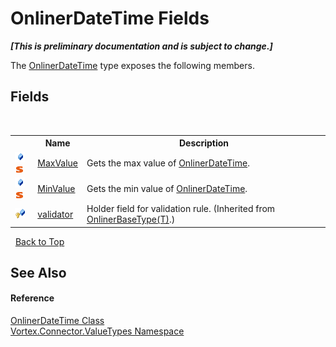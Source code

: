 # OnlinerDateTime Fields
 _**\[This is preliminary documentation and is subject to change.\]**_

The <a href="T_Vortex_Connector_ValueTypes_OnlinerDateTime.md">OnlinerDateTime</a> type exposes the following members.


## Fields
&nbsp;<table><tr><th></th><th>Name</th><th>Description</th></tr><tr><td>![Public field](media/pubfield.gif "Public field")![Static member](media/static.gif "Static member")</td><td><a href="F_Vortex_Connector_ValueTypes_OnlinerDateTime_MaxValue.md">MaxValue</a></td><td>
Gets the max value of <a href="T_Vortex_Connector_ValueTypes_OnlinerDateTime.md">OnlinerDateTime</a>.</td></tr><tr><td>![Public field](media/pubfield.gif "Public field")![Static member](media/static.gif "Static member")</td><td><a href="F_Vortex_Connector_ValueTypes_OnlinerDateTime_MinValue.md">MinValue</a></td><td>
Gets the min value of <a href="T_Vortex_Connector_ValueTypes_OnlinerDateTime.md">OnlinerDateTime</a>.</td></tr><tr><td>![Protected field](media/protfield.gif "Protected field")</td><td><a href="F_Vortex_Connector_ValueTypes_OnlinerBaseType_1_validator.md">validator</a></td><td>
Holder field for validation rule.
 (Inherited from <a href="T_Vortex_Connector_ValueTypes_OnlinerBaseType_1.md">OnlinerBaseType(T)</a>.)</td></tr></table>&nbsp;
<a href="#onlinerdatetime-fields">Back to Top</a>

## See Also


#### Reference
<a href="T_Vortex_Connector_ValueTypes_OnlinerDateTime.md">OnlinerDateTime Class</a><br /><a href="N_Vortex_Connector_ValueTypes.md">Vortex.Connector.ValueTypes Namespace</a><br />